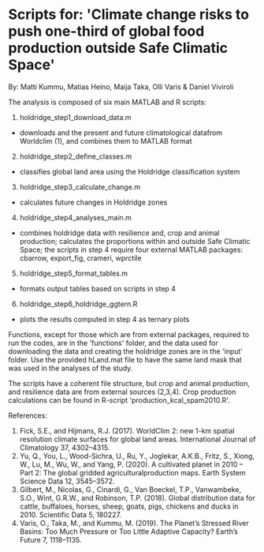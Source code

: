 # Scripts for: 'Climate change risks to push one-third of global food production outside Safe Climatic Space'
By: Matti Kummu, Matias Heino, Maija Taka, Olli Varis &amp; Daniel Viviroli

The analysis is composed of six main MATLAB and R scripts:

1) holdridge_step1_download_data.m
  - downloads and the present and future climatological datafrom Worldclim (1),
    and combines them to MATLAB format

2) holdridge_step2_define_classes.m
  - classifies global land area using the Holdridge classification system

3) holdridge_step3_calculate_change.m
  - calculates future changes in Holdridge zones 

4) holdridge_step4_analyses_main.m
  - combines holdridge data with resilience and, crop and animal production;
    calculates the proportions within and outside Safe Climatic Space;
    the scripts in step 4 require four external MATLAB packages:
    cbarrow, export_fig, crameri, wprctile

5) holdridge_step5_format_tables.m
  - formats output tables based on scripts in step 4

6) holdridge_step6_holdridge_ggtern.R
  - plots the results computed in step 4 as ternary plots

Functions, except for those which are from external packages, required to run the codes,
are in the 'functions' folder, and the data used for downloading the data and creating the
holdridge zones are in the 'input' folder. Use the provided hLand.mat file to have the same
land mask that was used in the analyses of the study.

The scripts have a coherent file structure, but crop and animal production,
and resilience data are from external sources (2,3,4). Crop production calculations
can be found in R-script 'production_kcal_spam2010.R'.

References:
1) Fick, S.E., and Hijmans, R.J. (2017). WorldClim 2: new 1-km spatial resolution climate surfaces
   for global land areas. International Journal of Climatology 37, 4302–4315.
2) Yu, Q., You, L., Wood-Sichra, U., Ru, Y., Joglekar, A.K.B., Fritz, S., Xiong, W., Lu, M., Wu, W.,
   and Yang, P. (2020). A cultivated planet in 2010 – Part 2: The global gridded agriculturalproduction
   maps. Earth System Science Data 12, 3545–3572.
3) Gilbert, M., Nicolas, G., Cinardi, G., Van Boeckel, T.P., Vanwambeke, S.O., Wint, G.R.W., and
   Robinson, T.P. (2018). Global distribution data for cattle, buffaloes, horses, sheep, goats, pigs,
   chickens and ducks in 2010. Scientific Data 5, 180227.
4) Varis, O., Taka, M., and Kummu, M. (2019). The Planet’s Stressed River Basins: Too Much
   Pressure or Too Little Adaptive Capacity? Earth’s Future 7, 1118–1135.
